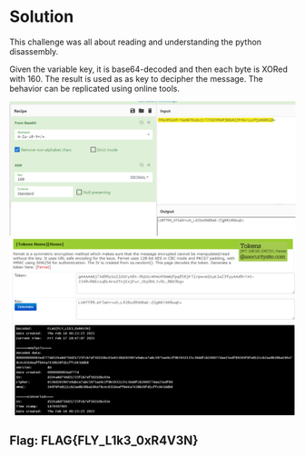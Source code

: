# Solution

This challenge was all about reading and understanding the python disassembly.

Given the variable key, it is base64-decoded and then each byte is XORed with 160. The result is used as as key to decipher the message. The behavior can be replicated using online tools.

![](1.png)
![](2.png)

## Flag: FLAG{FLY_L1k3_0xR4V3N}